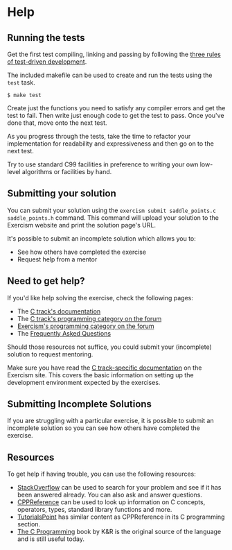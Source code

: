 # Help

## Running the tests

Get the first test compiling, linking and passing by following the [three rules of test-driven development][3-tdd-rules].

The included makefile can be used to create and run the tests using the `test` task.

```console
$ make test
```

Create just the functions you need to satisfy any compiler errors and get the test to fail.
Then write just enough code to get the test to pass.
Once you've done that, move onto the next test.

As you progress through the tests, take the time to refactor your implementation for readability and expressiveness and then go on to the next test.

Try to use standard C99 facilities in preference to writing your own low-level algorithms or facilities by hand.

[3-tdd-rules]: https://blog.cleancoder.com/uncle-bob/2014/12/17/TheCyclesOfTDD.html

## Submitting your solution

You can submit your solution using the `exercism submit saddle_points.c saddle_points.h` command.
This command will upload your solution to the Exercism website and print the solution page's URL.

It's possible to submit an incomplete solution which allows you to:

- See how others have completed the exercise
- Request help from a mentor

## Need to get help?

If you'd like help solving the exercise, check the following pages:

- The [C track's documentation](https://exercism.org/docs/tracks/c)
- The [C track's programming category on the forum](https://forum.exercism.org/c/programming/c)
- [Exercism's programming category on the forum](https://forum.exercism.org/c/programming/5)
- The [Frequently Asked Questions](https://exercism.org/docs/using/faqs)

Should those resources not suffice, you could submit your (incomplete) solution to request mentoring.

Make sure you have read the [C track-specific documentation][c-track] on the Exercism site.
This covers the basic information on setting up the development environment expected by the exercises.

## Submitting Incomplete Solutions

If you are struggling with a particular exercise, it is possible to submit an incomplete solution so you can see how others have completed the exercise.

## Resources

To get help if having trouble, you can use the following resources:

- [StackOverflow][] can be used to search for your problem and see if it has been answered already. You can also ask and answer questions.
- [CPPReference][] can be used to look up information on C concepts, operators, types, standard library functions and more.
- [TutorialsPoint][] has similar content as CPPReference in its C programming section.
- [The C Programming][K&R] book by K&R is the original source of the language and is still useful today.

[c-track]: https://exercism.org/docs/tracks/c
[stackoverflow]: http://stackoverflow.com/questions/tagged/c
[cppreference]: https://en.cppreference.com/w/c
[tutorialspoint]: https://www.tutorialspoint.com/cprogramming/
[K&R]: https://www.amazon.com/Programming-Language-2nd-Brian-Kernighan/dp/0131103628/